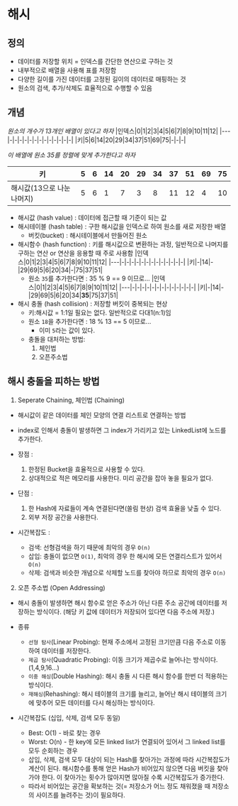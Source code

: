 # 해시

## 정의

- 데이터를 저장할 위치 = 인덱스를 간단한 연산으로 구하는 것
- 내부적으로 배열을 사용해 표를 저장함
- 다양한 길이를 가진 데이터를 고정된 길이의 데이터로 매핑하는 것
- 원소의 검색, 추가/삭제도 효율적으로 수행할 수 있음

## 개념

_원소의 개수가 13개인 배열이 있다고 하자_
|인덱스|0|1|2|3|4|5|6|7|8|9|10|11|12|
|---|-|-|-|-|-|-|-|-|-|-|-|-|-|
|키|5|6|14|20|29|34|37|51|69|75|-|-|-|

_이 배열에 원소 35를 정렬에 맞게 추가한다고 하자_

| 키                         | 5   | 6   | 14  | 20  | 29  | 34  | 37  | 51  | 69  | 75  |
| -------------------------- | --- | --- | --- | --- | --- | --- | --- | --- | --- | --- |
| 해시값(13으로 나눈 나머지) | 5   | 6   | 1   | 7   | 3   | 8   | 11  | 12  | 4   | 10  |

- 해시값 (hash value) : 데이터에 접근할 때 기준이 되는 값
- 해시테이블 (hash table) : 구한 해시값을 인덱스로 하여 원소를 새로 저장한 배열
  - 버킷(bucket) : 해시테이블에서 만들어진 원소
- 해시함수 (hash function) : 키를 해시값으로 변환하는 과정, 일반적으로 나머지를 구하는 연산 or 연산을 응용할 때 주로 사용함
  |인덱스|0|1|2|3|4|5|6|7|8|9|10|11|12|
  |---|-|-|-|-|-|-|-|-|-|-|-|-|-|
  |키|-|14|-|29|69|5|6|20|34|-|75|37|51|
  - 원소 `35`를 추가한다면 : 35 % 9 == 9 이므로...
    |인덱스|0|1|2|3|4|5|6|7|8|9|10|11|12|
    |---|-|-|-|-|-|-|-|-|-|-|-|-|-|
    |키|-|14|-|29|69|5|6|20|34|<strong>35</strong>|75|37|51|
- 해시 충돌 (hash collision) : 저장할 버킷이 중복되는 현상
  - 키:해시값 = 1:1일 필요는 없다. 일반적으로 다대1(n:1)임
  - 원소 `18`을 추가한다면 : 18 % 13 == 5 이므로...
    - 이미 `5`라는 값이 있다.
  - 충돌을 대처하는 방법:
    1. 체인법
    2. 오픈주소법

## 해시 충돌을 피하는 방법

1. Seperate Chaining, 체인법 (Chaining)

- 해시값이 같은 데이터를 체인 모양의 연결 리스트로 연결하는 방법
- index로 인해서 충돌이 발생하면 그 index가 가리키고 있는 LinkedList에 노드를 추가한다.

- 장점 :

  1. 한정된 Bucket을 효율적으로 사용할 수 있다.
  2. 상대적으로 적은 메모리를 사용한다. 미리 공간을 잡아 놓을 필요가 없다.

- 단점 :

  1. 한 Hash에 자료들이 계속 연결된다면(쏠림 현상) 검색 효율을 낮출 수 있다.
  2. 외부 저장 공간을 사용한다.

- 시간복잡도 :
  - 검색: 선형검색을 하기 때문에 최악의 경우 `O(n)`
  - 삽입: 충돌이 없으면 `O(1)`, 최악의 경우 한 해시에 모든 연결리스트가 있어서 `O(n)`
  - 삭제: 검색과 비슷한 개념으로 삭제할 노드를 찾아야 하므로 최악의 경우 `O(n)`

2. 오픈 주소법 (Open Addressing)

- 해시 충돌이 발생하면 해시 함수로 얻은 주소가 아닌 다른 주소 공간에 데이터를 저장하는 방식이다. (해당 키 값에 데이터가 저장되어 있다면 다음 주소에 저장.)
- 종류

  - `선형 탐사`(Linear Probing): 현재 주소에서 고정된 크기만큼 다음 주소로 이동하여 데이터를 저장한다.
  - `제곱 탐사`(Quadratic Probing): 이동 크기가 제곱수로 늘어나는 방식이다. (1,4,9,16...)
  - `이중 해싱`(Double Hashing): 해시 충돌 시 다른 해시 함수를 한번 더 적용하는 방식이다.
  - `재해싱`(Rehashing): 해시 테이블의 크기를 늘리고, 늘어난 해시 테이블의 크기에 맞추어 모든 데이터를 다시 해싱하는 방식이다.

- 시간복잡도 (십입, 삭제, 검색 모두 동일)

  - Best: O(1) - 바로 찾는 경우
  - Worst: O(n) - 한 key에 모든 linked list가 연결되어 있어서 그 linked list를 모두 순회하는 경우
  - 삽입, 삭제, 검색 모두 대상이 되는 Hash를 찾아가는 과정에 따라 시간복잡도가 계산이 된다. 해시함수를 통해 얻은 Hash가 비어있지 않으면 다음 버킷을 찾아가야 한다. 이 찾아가는 횟수가 많아지면 많아질 수록 시간복잡도가 증가한다.
  - 따라서 비어있는 공간을 확보하는 것(= 저장소가 어느 정도 채워졌을 때 저장소의 사이즈를 늘려주는 것)이 필요하다.
